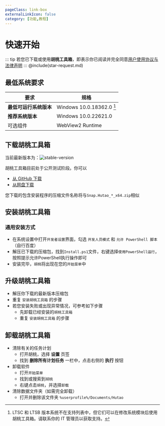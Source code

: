 ```yaml
---
pageClass: link-box
externalLinkIcon: false
category: [功能,教程]
---
```

# 快速开始
   
::: tip
若您已下载或使用**胡桃工具箱**，即表示你已阅读并完全同意[用户使用协议与法律声明](/statements/tos.md)
:::
@include(star-request.md)
   
## 最低系统要求
|要求|规格|
|-|-|
|**最低可运行系统版本**|Windows 10.0.18362.0 [^first]|
|**推荐系统版本**|Windows 10.0.22621.0|
|可选组件|WebView2 Runtime|


## 下载胡桃工具箱

当前最新版本为：![stable-version](https://img.shields.io/github/v/release/DGP-Studio/Snap.Hutao?label=Snap.Hutao.Stable&style=flat-square)

胡桃工具箱目前处于公开测试阶段。你可以
- [从 GitHub 下载 ](https://github.com/DGP-Studio/Snap.Hutao/releases/)
- [从网盘下载](https://d.hut.ao/)

您下载的包含安装程序的压缩文件名称将与`Snap.Hutao_*_x64.zip`相似

## 安装胡桃工具箱  
  
### 通用安装方式
- 在系统设置中打开`开发者设置`界面，勾选 `开发人员模式` 和 `允许 PowerShell 脚本` （自行百度）
- 解压已下载的压缩包，找到`Install.ps1`文件，右键选择`使用PowerShell运行`，按照提示允许PowerShell执行操作即可
- 安装完毕，`胡桃`将出现在您的`开始菜单`中

## 升级胡桃工具箱  
   
- 解压你下载的最新版本压缩包
- 重复 `安装胡桃工具箱` 的步骤
- 若您安装失败或出现异常情况，可参考如下步骤
   - 先卸载已经安装的`胡桃工具箱`
   - 重复 `安装胡桃工具箱` 的步骤

## 卸载胡桃工具箱

- 清除有关的任务计划
   - 打开胡桃，选择 **设置** 页签
   - 找到 **删除所有计划任务** 一栏中，点击右侧的 **执行** 按钮
- 卸载软件
   - 打开`开始菜单`
   - 找到或搜索到`胡桃`
   - 右键点击`胡桃`，并选择`卸载`
- 清除数据文件夹（如需完全卸载）
   - 打开并删除该文件夹 `%userprofile%/Documents/Hutao`

[^first]: LTSC 和 LTSB 版本系统不在支持列表中，但它们可以在修改系统模块后使用胡桃工具箱。请联系你的 IT 管理员以获取支持。